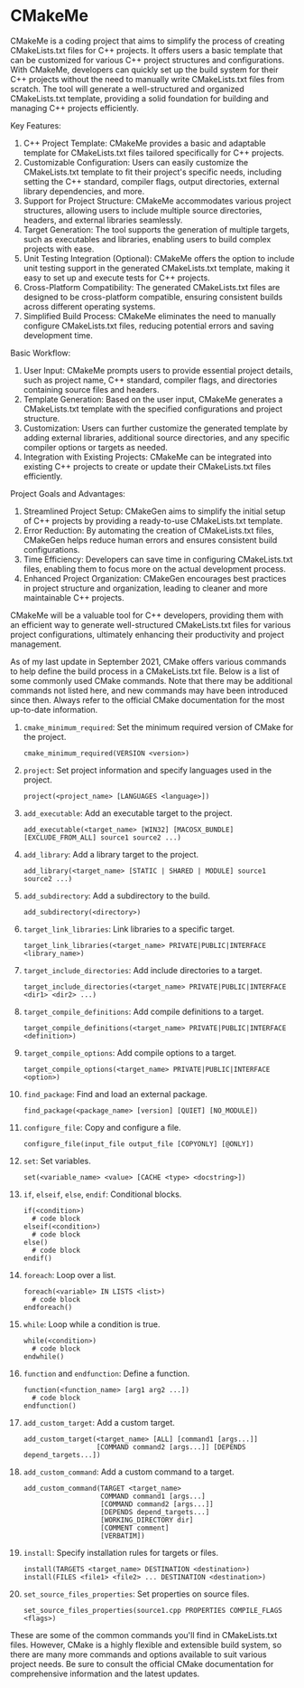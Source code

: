 # CMakeMe

CMakeMe is a coding project that aims to simplify the process of creating CMakeLists.txt files for C++ projects. It offers users a basic template that can be customized for various C++ project structures and configurations. With CMakeMe, developers can quickly set up the build system for their C++ projects without the need to manually write CMakeLists.txt files from scratch. The tool will generate a well-structured and organized CMakeLists.txt template, providing a solid foundation for building and managing C++ projects efficiently.


Key Features:
1. C++ Project Template: CMakeMe provides a basic and adaptable template for CMakeLists.txt files tailored specifically for C++ projects.
2. Customizable Configuration: Users can easily customize the CMakeLists.txt template to fit their project's specific needs, including setting the C++ standard, compiler flags, output directories, external library dependencies, and more.
3. Support for Project Structure: CMakeMe accommodates various project structures, allowing users to include multiple source directories, headers, and external libraries seamlessly.
4. Target Generation: The tool supports the generation of multiple targets, such as executables and libraries, enabling users to build complex projects with ease.
5. Unit Testing Integration (Optional): CMakeMe offers the option to include unit testing support in the generated CMakeLists.txt template, making it easy to set up and execute tests for C++ projects.
6. Cross-Platform Compatibility: The generated CMakeLists.txt files are designed to be cross-platform compatible, ensuring consistent builds across different operating systems.
7. Simplified Build Process: CMakeMe eliminates the need to manually configure CMakeLists.txt files, reducing potential errors and saving development time.


Basic Workflow:
1. User Input: CMakeMe prompts users to provide essential project details, such as project name, C++ standard, compiler flags, and directories containing source files and headers.
2. Template Generation: Based on the user input, CMakeMe generates a CMakeLists.txt template with the specified configurations and project structure.
3. Customization: Users can further customize the generated template by adding external libraries, additional source directories, and any specific compiler options or targets as needed.
4. Integration with Existing Projects: CMakeMe can be integrated into existing C++ projects to create or update their CMakeLists.txt files efficiently.


Project Goals and Advantages:
1. Streamlined Project Setup: CMakeGen aims to simplify the initial setup of C++ projects by providing a ready-to-use CMakeLists.txt template.
2. Error Reduction: By automating the creation of CMakeLists.txt files, CMakeGen helps reduce human errors and ensures consistent build configurations.
3. Time Efficiency: Developers can save time in configuring CMakeLists.txt files, enabling them to focus more on the actual development process.
4. Enhanced Project Organization: CMakeGen encourages best practices in project structure and organization, leading to cleaner and more maintainable C++ projects.


CMakeMe will be a valuable tool for C++ developers, providing them with an efficient way to generate well-structured CMakeLists.txt files for various project configurations, ultimately enhancing their productivity and project management.

As of my last update in September 2021, CMake offers various commands to help define the build process in a CMakeLists.txt file. Below is a list of some commonly used CMake commands. Note that there may be additional commands not listed here, and new commands may have been introduced since then. Always refer to the official CMake documentation for the most up-to-date information.

1. `cmake_minimum_required`: Set the minimum required version of CMake for the project.
   ```
   cmake_minimum_required(VERSION <version>)
   ```

2. `project`: Set project information and specify languages used in the project.
   ```
   project(<project_name> [LANGUAGES <language>])
   ```

3. `add_executable`: Add an executable target to the project.
   ```
   add_executable(<target_name> [WIN32] [MACOSX_BUNDLE] [EXCLUDE_FROM_ALL] source1 source2 ...)
   ```

4. `add_library`: Add a library target to the project.
   ```
   add_library(<target_name> [STATIC | SHARED | MODULE] source1 source2 ...)
   ```

5. `add_subdirectory`: Add a subdirectory to the build.
   ```
   add_subdirectory(<directory>)
   ```

6. `target_link_libraries`: Link libraries to a specific target.
   ```
   target_link_libraries(<target_name> PRIVATE|PUBLIC|INTERFACE <library_name>)
   ```

7. `target_include_directories`: Add include directories to a target.
   ```
   target_include_directories(<target_name> PRIVATE|PUBLIC|INTERFACE <dir1> <dir2> ...)
   ```

8. `target_compile_definitions`: Add compile definitions to a target.
   ```
   target_compile_definitions(<target_name> PRIVATE|PUBLIC|INTERFACE <definition>)
   ```

9. `target_compile_options`: Add compile options to a target.
   ```
   target_compile_options(<target_name> PRIVATE|PUBLIC|INTERFACE <option>)
   ```

10. `find_package`: Find and load an external package.
    ```
    find_package(<package_name> [version] [QUIET] [NO_MODULE])
    ```

11. `configure_file`: Copy and configure a file.
    ```
    configure_file(input_file output_file [COPYONLY] [@ONLY])
    ```

12. `set`: Set variables.
    ```
    set(<variable_name> <value> [CACHE <type> <docstring>])
    ```

13. `if`, `elseif`, `else`, `endif`: Conditional blocks.
    ```
    if(<condition>)
      # code block
    elseif(<condition>)
      # code block
    else()
      # code block
    endif()
    ```

14. `foreach`: Loop over a list.
    ```
    foreach(<variable> IN LISTS <list>)
      # code block
    endforeach()
    ```

15. `while`: Loop while a condition is true.
    ```
    while(<condition>)
      # code block
    endwhile()
    ```

16. `function` and `endfunction`: Define a function.
    ```
    function(<function_name> [arg1 arg2 ...])
      # code block
    endfunction()
    ```

17. `add_custom_target`: Add a custom target.
    ```
    add_custom_target(<target_name> [ALL] [command1 [args...]]
                      [COMMAND command2 [args...]] [DEPENDS depend_targets...])
    ```

18. `add_custom_command`: Add a custom command to a target.
    ```
    add_custom_command(TARGET <target_name>
                       COMMAND command1 [args...]
                       [COMMAND command2 [args...]]
                       [DEPENDS depend_targets...]
                       [WORKING_DIRECTORY dir]
                       [COMMENT comment]
                       [VERBATIM])
    ```

19. `install`: Specify installation rules for targets or files.
    ```
    install(TARGETS <target_name> DESTINATION <destination>)
    install(FILES <file1> <file2> ... DESTINATION <destination>)
    ```

20. `set_source_files_properties`: Set properties on source files.
    ```
    set_source_files_properties(source1.cpp PROPERTIES COMPILE_FLAGS <flags>)
    ```

These are some of the common commands you'll find in CMakeLists.txt files. However, CMake is a highly flexible and extensible build system, so there are many more commands and options available to suit various project needs. Be sure to consult the official CMake documentation for comprehensive information and the latest updates.
